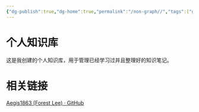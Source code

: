 ```yaml
---
{"dg-publish":true,"dg-home":true,"permalink":"/non-graph//","tags":["gardenEntry"],"dgPassFrontmatter":true}
---
```


# 个人知识库

这是我创建的个人知识库，用于管理已经学习过并且整理好的知识笔记。

# 相关链接

[Aegis1863 (Forest Lee) · GitHub](https://github.com/Aegis1863)
